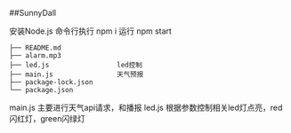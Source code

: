 ##SunnyDall

安装Node.js
命令行执行 npm i
运行 npm start


```
├── README.md
├── alarm.mp3
├── led.js                 led控制
├── main.js                天气预报
├── package-lock.json
└── package.json
```

main.js 主要进行天气api请求，和播报
led.js  根据参数控制相关led灯点亮，red闪红灯，green闪绿灯